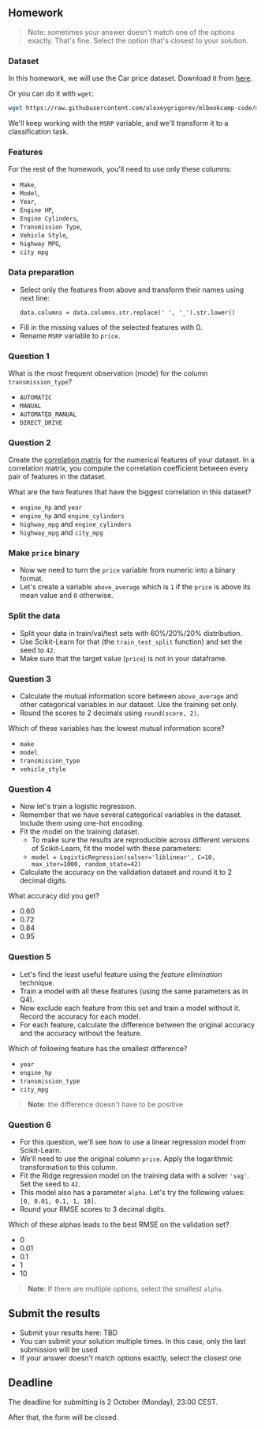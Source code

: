 ## Homework

> Note: sometimes your answer doesn't match one of the options exactly. That's fine. 
Select the option that's closest to your solution.

### Dataset

In this homework, we will use the Car price dataset. Download it from [here](https://raw.githubusercontent.com/alexeygrigorev/mlbookcamp-code/master/chapter-02-car-price/data.csv).

Or you can do it with `wget`:

```bash
wget https://raw.githubusercontent.com/alexeygrigorev/mlbookcamp-code/master/chapter-02-car-price/data.csv
```

We'll keep working with the `MSRP` variable, and we'll transform it to a classification task. 

### Features

For the rest of the homework, you'll need to use only these columns:

* `Make`,
* `Model`,
* `Year`,
* `Engine HP`,
* `Engine Cylinders`,
* `Transmission Type`,
* `Vehicle Style`,
* `highway MPG`,
* `city mpg`

### Data preparation

* Select only the features from above and transform their names using next line:
  ```
  data.columns = data.columns.str.replace(' ', '_').str.lower()
  ```
* Fill in the missing values of the selected features with 0.
* Rename `MSRP` variable to `price`.

### Question 1

What is the most frequent observation (mode) for the column `transmission_type`?

- `AUTOMATIC`
- `MANUAL`
- `AUTOMATED_MANUAL`
- `DIRECT_DRIVE`


### Question 2

Create the [correlation matrix](https://www.google.com/search?q=correlation+matrix) for the numerical features of your dataset. 
In a correlation matrix, you compute the correlation coefficient between every pair of features in the dataset.

What are the two features that have the biggest correlation in this dataset?

- `engine_hp` and `year`
- `engine_hp` and `engine_cylinders`
- `highway_mpg` and `engine_cylinders`
- `highway_mpg` and `city_mpg`


### Make `price` binary

* Now we need to turn the `price` variable from numeric into a binary format.
* Let's create a variable `above_average` which is `1` if the `price` is above its mean value and `0` otherwise.

### Split the data

* Split your data in train/val/test sets with 60%/20%/20% distribution.
* Use Scikit-Learn for that (the `train_test_split` function) and set the seed to `42`.
* Make sure that the target value (`price`) is not in your dataframe.

### Question 3

* Calculate the mutual information score between `above_average` and other categorical variables in our dataset. 
  Use the training set only.
* Round the scores to 2 decimals using `round(score, 2)`.

Which of these variables has the lowest mutual information score?
  
- `make`
- `model`
- `transmission_type`
- `vehicle_style`


### Question 4

* Now let's train a logistic regression.
* Remember that we have several categorical variables in the dataset. Include them using one-hot encoding.
* Fit the model on the training dataset.
    - To make sure the results are reproducible across different versions of Scikit-Learn, fit the model with these parameters:
    - `model = LogisticRegression(solver='liblinear', C=10, max_iter=1000, random_state=42)`
* Calculate the accuracy on the validation dataset and round it to 2 decimal digits.

What accuracy did you get?

- 0.60
- 0.72
- 0.84
- 0.95


### Question 5 

* Let's find the least useful feature using the *feature elimination* technique.
* Train a model with all these features (using the same parameters as in Q4).
* Now exclude each feature from this set and train a model without it. Record the accuracy for each model.
* For each feature, calculate the difference between the original accuracy and the accuracy without the feature. 

Which of following feature has the smallest difference?

- `year`
- `engine_hp`
- `transmission_type`
- `city_mpg`

> **Note**: the difference doesn't have to be positive


### Question 6

* For this question, we'll see how to use a linear regression model from Scikit-Learn.
* We'll need to use the original column `price`. Apply the logarithmic transformation to this column.
* Fit the Ridge regression model on the training data with a solver `'sag'`. Set the seed to `42`.
* This model also has a parameter `alpha`. Let's try the following values: `[0, 0.01, 0.1, 1, 10]`.
* Round your RMSE scores to 3 decimal digits.

Which of these alphas leads to the best RMSE on the validation set?

- 0
- 0.01
- 0.1
- 1
- 10

> **Note**: If there are multiple options, select the smallest `alpha`.


## Submit the results

* Submit your results here: TBD
* You can submit your solution multiple times. In this case, only the last submission will be used 
* If your answer doesn't match options exactly, select the closest one


## Deadline

The deadline for submitting is 2 October (Monday), 23:00 CEST.

After that, the form will be closed.

